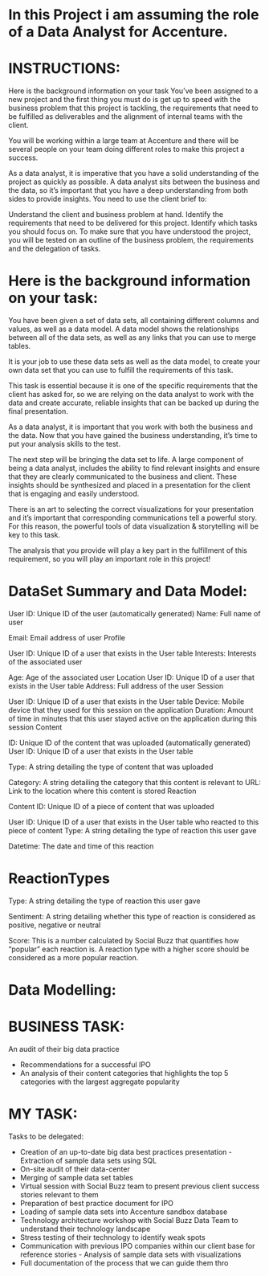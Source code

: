 
# In this Project i am assuming the role of a Data Analyst for Accenture.

# INSTRUCTIONS:
Here is the background information on your task
You’ve been assigned to a new project and the first thing you must do is get up to speed with the business problem that this project is tackling, the requirements that need to be fulfilled as deliverables and the alignment of internal teams with the client.

You will be working within a large team at Accenture and there will be several people on your team doing different roles to make this project a success.

As a data analyst, it is imperative that you have a solid understanding of the project as quickly as possible. A data analyst sits between the business and the data, so it’s important that you have a deep understanding from both sides to provide insights. You need to use the client brief to:

Understand the client and business problem at hand.
Identify the requirements that need to be delivered for this project.
Identify which tasks you should focus on.
To make sure that you have understood the project, you will be tested on an outline of the business problem, the requirements and the delegation of tasks.


# Here is the background information on your task:
You have been given a set of data sets, all containing different columns and values, as well as a data model. A data model shows the relationships between all of the data sets, as well as any links that you can use to merge tables.

It is your job to use these data sets as well as the data model, to create your own data set that you can use to fulfill the requirements of this task. 

This task is essential because it is one of the specific requirements that the client has asked for, so we are relying on the data analyst to work with the data and create accurate, reliable insights that can be backed up during the final presentation.

As a data analyst, it is important that you work with both the business and the data. Now that you have gained the business understanding, it’s time to put your analysis skills to the test. 

The next step will be bringing the data set to life. A large component of being a data analyst, includes the ability to find relevant insights and ensure that they are clearly communicated to the business and client. These insights should be synthesized and placed in a presentation for the client that is engaging and easily understood. 

There is an art to selecting the correct visualizations for your presentation and it’s important that corresponding communications tell a powerful story. For this reason, the powerful tools of data visualization & storytelling will be key to this task. 

The analysis that you provide will play a key part in the fulfillment of this requirement, so you will play an important role in this project!


# DataSet Summary and Data Model:
User
 ID: Unique ID of the user (automatically generated) Name: Full name of user

 Email: Email address of user
Profile

 User ID: Unique ID of a user that exists in the User table Interests: Interests of the associated user

Age: Age of the associated user
Location
User ID: Unique ID of a user that exists in the User table Address: Full address of the user
Session

User ID: Unique ID of a user that exists in the User table
Device: Mobile device that they used for this session on the application
Duration: Amount of time in minutes that this user stayed active on the application during this session
Content

ID: Unique ID of the content that was uploaded (automatically generated) User ID: Unique ID of a user that exists in the User table

Type: A string detailing the type of content that was uploaded

Category: A string detailing the category that this content is relevant to URL: Link to the location where this content is stored
Reaction

Content ID: Unique ID of a piece of content that was uploaded

User ID: Unique ID of a user that exists in the User table who reacted to this piece of content Type: A string detailing the type of reaction this user gave

Datetime: The date and time of this reaction

 # ReactionTypes
Type: A string detailing the type of reaction this user gave

Sentiment: A string detailing whether this type of reaction is considered as positive, negative or neutral

Score: This is a number calculated by Social Buzz that quantifies how “popular” each reaction is. A reaction type with a higher score should be considered as a more popular reaction.

# Data Modelling: 



# BUSINESS TASK:
An audit of their big data practice
- Recommendations for a successful IPO
- An analysis of their content categories that highlights the top 5 categories with the
largest aggregate popularity

# MY TASK: 

Tasks to be delegated:
- Creation of an up-to-date big data best practices presentation - Extraction of sample data sets using SQL
- On-site audit of their data-center
- Merging of sample data set tables
- Virtual session with Social Buzz team to present previous client success stories relevant to them
- Preparation of best practice document for IPO
- Loading of sample data sets into Accenture sandbox database
- Technology architecture workshop with Social Buzz Data Team to understand their
technology landscape
- Stress testing of their technology to identify weak spots
- Communication with previous IPO companies within our client base for reference stories - Analysis of sample data sets with visualizations
- Full documentation of the process that we can guide them thro

